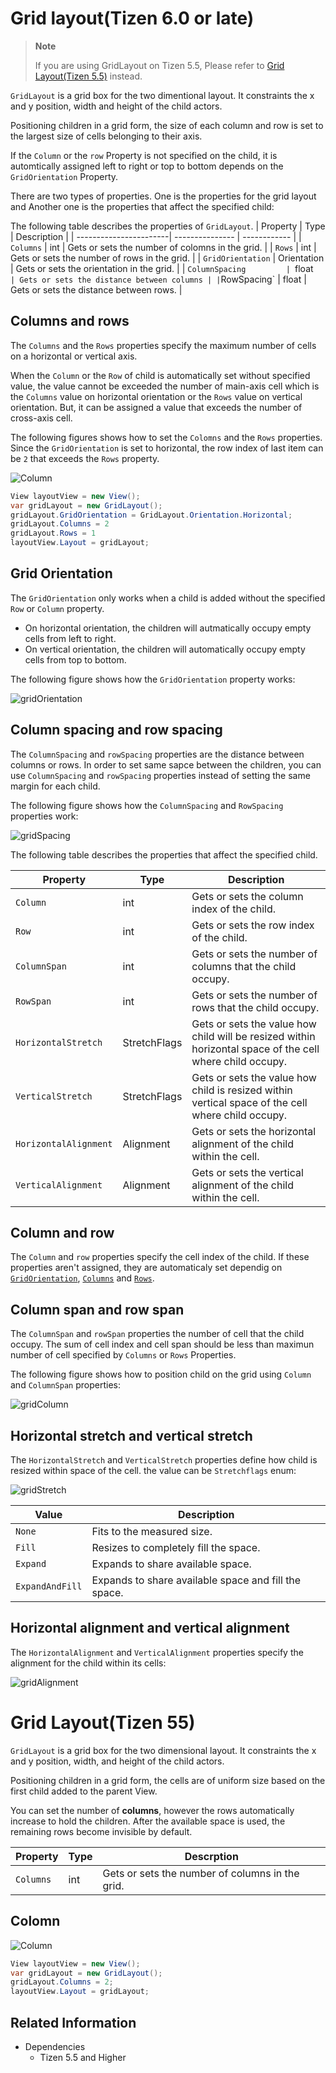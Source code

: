 # Grid layout(Tizen 6.0 or late)

> **Note**
>
> If you are using GridLayout on Tizen 5.5, Please refer to [Grid Layout(Tizen 5.5)](#gridlayout-tizen5.5) instead.

`GridLayout` is a grid box for the two dimentional layout. It constraints the x and y position, width and height of the child actors.

Positioning children in a grid form, the size of each column and row is set to the largest size of cells belonging to their axis.

If the `Column` or the `row` Property is not specified on the child, it is automtically assigned left to right or top to bottom depends on the `GridOrientation` Property.


There are two types of properties. One is the properties for the grid layout and Another one is the properties that affect the specified child:

The following table describes the properties of `GridLayout`.
| Property               | Type            | Description |
| -----------------------| --------------- | ------------ |
| `Columns`              | int             | Gets or sets the number of colomns in the grid. |
| `Rows`                 | int             | Gets or sets the number of rows in the grid. |
| `GridOrientation`      | Orientation     | Gets or sets the orientation in the grid. |
| `ColumnSpacing         | `float`         | Gets or sets the distance between columns |
| `RowSpacing`           | float           | Gets or sets the distance between rows. |

<a name="columns-and-rows"></a>
## Columns and rows

The `Columns` and the `Rows` properties specify the maximum number of cells on a horizontal or vertical axis.

When the `Column` or the `Row` of child is automatically set without specified value, the value cannot be exceeded the number of main-axis cell which is the `Columns` value on horizontal orientation or the `Rows` value on vertical orientation. But, it can be assigned a value that exceeds the number of cross-axis cell.

The following figures shows how to set the `Colomns` and the `Rows` properties. Since the `GridOrientation` is set to horizontal, the row index of last item can be `2` that exceeds the `Rows` property.

![Column](./media/columnLayout.png)

```csharp
View layoutView = new View();
var gridLayout = new GridLayout();
gridLayout.GridOrientation = GridLayout.Orientation.Horizontal;
gridLayout.Columns = 2
gridLayout.Rows = 1
layoutView.Layout = gridLayout;
```
<a name="grid-orientation"></a>
## Grid Orientation
The `GridOrientation` only works when a child is added without the specified `Row` or `Column` property.
 - On horizontal orientation, the children will autmatically occupy empty cells from left to right.
 - On vertical orientation, the children will automatically occupy empty cells from top to bottom.

The following figure shows how the `GridOrientation` property works:

![gridOrientation](./media/gridOrientatio.png)

## Column spacing and row spacing

The `ColumnSpacing` and `rowSpacing` properties are the distance between columns or rows. In order to set same sapce between the children, you can use `ColumnSpacing` and `rowSpacing` properties instead of setting the same margin for each child.

The following figure shows how the `ColumnSpacing` and `RowSpacing` properties work:

![gridSpacing](./media/gridSpacing.png)

The following table describes the properties that affect the specified child.

| Property               | Type            | Description |
| -----------------------| --------------- | ----------- |
| `Column`               | int             | Gets or sets the column index of the child. |
| `Row`                  | int             | Gets or sets the row index of the child. |
| `ColumnSpan`           | int             | Gets or sets the number of columns that the child occupy. |
| `RowSpan`              | int             | Gets or sets the number of rows that the child occupy. |
| `HorizontalStretch`    | StretchFlags    | Gets or sets the value how child will be resized within horizontal space of the cell where child occupy. |
| `VerticalStretch`      | StretchFlags    | Gets or sets the value how child is resized within vertical space of the cell where child occupy. |
| `HorizontalAlignment`  | Alignment       | Gets or sets the horizontal alignment of the child within the cell. |
| `VerticalAlignment`    | Alignment       | Gets or sets the vertical alignment of the child within the cell. |

## Column and row

The `Column` and `row` properties specify the cell index of the child. If these properties aren't assigned, they are automaticaly set dependig on [`GridOrientation`](#grid-orientation), [`Columns`](#columns-and-rows) and [`Rows`](#columns-and-rows).

## Column span and row span

The `ColumnSpan` and `rowSpan` properties the number of cell that the child occupy. The sum of cell index and cell span should be less than maximun number of cell specified by `Columns` or `Rows` Properties.

The following figure shows how to position child on the grid using `Column` and `ColumnSpan` properties:

![gridColumn](./media/gridColumn.png)

## Horizontal stretch and vertical stretch

The `HorizontalStretch` and `VerticalStretch` properties define how child is resized within space of the cell. the value can be `Stretchflags` enum:

![gridStretch](./media/gridStretch.png)

| Value           | Description |
| --------------- | ----------- |
| `None`          | Fits to the measured size. |
| `Fill`          | Resizes to completely fill the space. |
| `Expand`        | Expands to share available space. |
| `ExpandAndFill` | Expands to share available space and fill the space.

## Horizontal alignment and vertical alignment

The `HorizontalAlignment` and `VerticalAlignment` properties specify the alignment for the child within its cells:

![gridAlignment](./media/gridAlignment.png)

<a name="gridlayout-tizen5.5"></a>
# Grid Layout(Tizen 55)

`GridLayout` is a grid box for the two dimensional layout. It constraints the x and y position, width, and height of the child actors.

Positioning children in a grid form, the cells are of uniform size based on the first child added to the parent View.

You can set the number of **columns**, however the rows automatically increase to hold the children. After the available space is used, the remaining rows become invisible by default.

| Property               | Type            | Descrption |
| -----------------------| --------------- | ------------ |
| `Columns`              | int             | Gets or sets the number of columns in the grid. |


## Colomn

![Column](./media/columnLayout.png)

```csharp
View layoutView = new View();
var gridLayout = new GridLayout();
gridLayout.Columns = 2;
layoutView.Layout = gridLayout;
```


## Related Information

* Dependencies
  *  Tizen 5.5 and Higher
